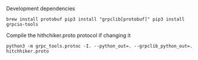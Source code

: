 Development dependencies

`
brew install protobuf
pip3 install "grpclib[protobuf]"
pip3 install grpcio-tools
`

Compile the hithchiker.proto protocol if changing it 

`python3 -m grpc_tools.protoc -I. --python_out=. --grpclib_python_out=. hitchhiker.proto`

